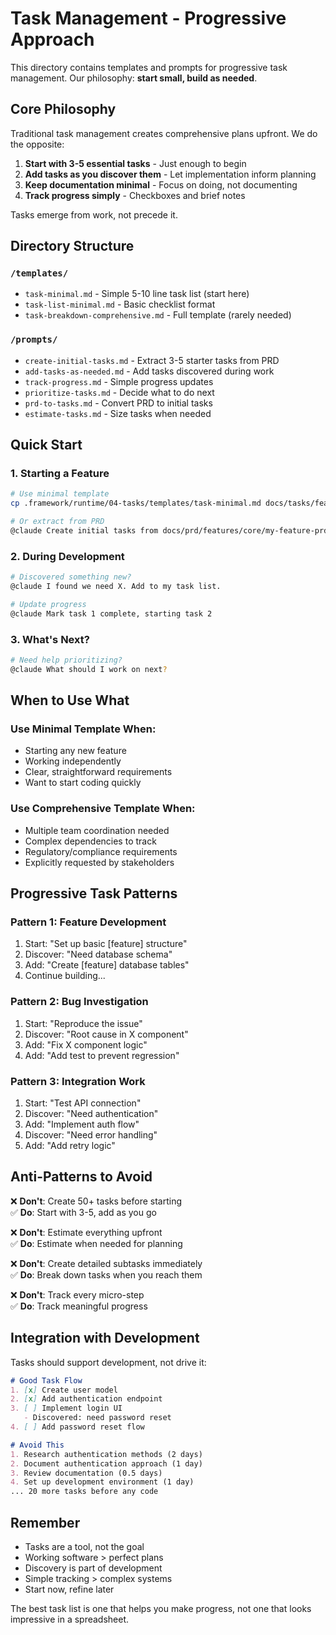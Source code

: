 # Task Management - Progressive Approach

This directory contains templates and prompts for progressive task management. Our philosophy: **start small, build as needed**.

## Core Philosophy

Traditional task management creates comprehensive plans upfront. We do the opposite:

1. **Start with 3-5 essential tasks** - Just enough to begin
2. **Add tasks as you discover them** - Let implementation inform planning  
3. **Keep documentation minimal** - Focus on doing, not documenting
4. **Track progress simply** - Checkboxes and brief notes

Tasks emerge from work, not precede it.

## Directory Structure

### `/templates/`
- `task-minimal.md` - Simple 5-10 line task list (start here)
- `task-list-minimal.md` - Basic checklist format
- `task-breakdown-comprehensive.md` - Full template (rarely needed)

### `/prompts/`
- `create-initial-tasks.md` - Extract 3-5 starter tasks from PRD
- `add-tasks-as-needed.md` - Add tasks discovered during work
- `track-progress.md` - Simple progress updates
- `prioritize-tasks.md` - Decide what to do next
- `prd-to-tasks.md` - Convert PRD to initial tasks
- `estimate-tasks.md` - Size tasks when needed

## Quick Start

### 1. Starting a Feature
```bash
# Use minimal template
cp .framework/runtime/04-tasks/templates/task-minimal.md docs/tasks/features/core/my-feature-tasks.md

# Or extract from PRD
@claude Create initial tasks from docs/prd/features/core/my-feature-prd.md
```

### 2. During Development
```bash
# Discovered something new?
@claude I found we need X. Add to my task list.

# Update progress
@claude Mark task 1 complete, starting task 2
```

### 3. What's Next?
```bash
# Need help prioritizing?
@claude What should I work on next?
```

## When to Use What

### Use Minimal Template When:
- Starting any new feature
- Working independently
- Clear, straightforward requirements
- Want to start coding quickly

### Use Comprehensive Template When:
- Multiple team coordination needed
- Complex dependencies to track
- Regulatory/compliance requirements
- Explicitly requested by stakeholders

## Progressive Task Patterns

### Pattern 1: Feature Development
1. Start: "Set up basic [feature] structure"
2. Discover: "Need database schema"  
3. Add: "Create [feature] database tables"
4. Continue building...

### Pattern 2: Bug Investigation
1. Start: "Reproduce the issue"
2. Discover: "Root cause in X component"
3. Add: "Fix X component logic"
4. Add: "Add test to prevent regression"

### Pattern 3: Integration Work
1. Start: "Test API connection"
2. Discover: "Need authentication"
3. Add: "Implement auth flow"
4. Discover: "Need error handling"
5. Add: "Add retry logic"

## Anti-Patterns to Avoid

❌ **Don't**: Create 50+ tasks before starting  
✅ **Do**: Start with 3-5, add as you go

❌ **Don't**: Estimate everything upfront  
✅ **Do**: Estimate when needed for planning

❌ **Don't**: Create detailed subtasks immediately  
✅ **Do**: Break down tasks when you reach them

❌ **Don't**: Track every micro-step  
✅ **Do**: Track meaningful progress

## Integration with Development

Tasks should support development, not drive it:

```markdown
# Good Task Flow
1. [x] Create user model
2. [x] Add authentication endpoint
3. [ ] Implement login UI
   - Discovered: need password reset
4. [ ] Add password reset flow
```

```markdown
# Avoid This
1. Research authentication methods (2 days)
2. Document authentication approach (1 day)  
3. Review documentation (0.5 days)
4. Set up development environment (1 day)
... 20 more tasks before any code
```

## Remember

- Tasks are a tool, not the goal
- Working software > perfect plans
- Discovery is part of development
- Simple tracking > complex systems
- Start now, refine later

The best task list is one that helps you make progress, not one that looks impressive in a spreadsheet.